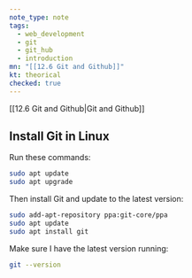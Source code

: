 ```yaml
---
note_type: note
tags:
  - web_development
  - git
  - git_hub
  - introduction
mn: "[[12.6 Git and Github]]"
kt: theorical
checked: true
---
```

[[12.6 Git and Github|Git and Github]]

## Install Git in Linux
Run these commands:
```bash
sudo apt update
sudo apt upgrade
```

Then install Git and update to the latest version:

```bash
sudo add-apt-repository ppa:git-core/ppa
sudo apt update
sudo apt install git
```

Make sure I have the latest version running:

```bash
git --version
```
